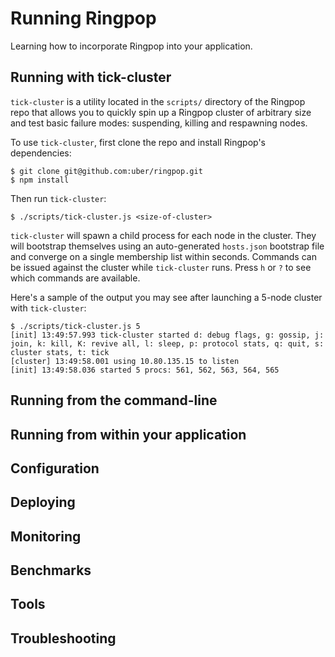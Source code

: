 # Running Ringpop

Learning how to incorporate Ringpop into your application.

## Running with tick-cluster
`tick-cluster` is a utility located in the `scripts/` directory of the Ringpop repo that allows you to quickly spin up a Ringpop cluster of arbitrary size and test basic failure modes: suspending, killing and respawning nodes.

To use `tick-cluster`, first clone the repo and install Ringpop's dependencies:

```
$ git clone git@github.com:uber/ringpop.git
$ npm install
```

Then run `tick-cluster`:

```
$ ./scripts/tick-cluster.js <size-of-cluster>
```

`tick-cluster` will spawn a child process for each node in the cluster. They will bootstrap themselves using an auto-generated `hosts.json` bootstrap file and converge on a single membership list within seconds. Commands can be issued against the cluster while `tick-cluster` runs. Press `h` or `?` to see which commands are available.

Here's a sample of the output you may see after launching a 5-node cluster with `tick-cluster`:

```
$ ./scripts/tick-cluster.js 5
[init] 13:49:57.993 tick-cluster started d: debug flags, g: gossip, j: join, k: kill, K: revive all, l: sleep, p: protocol stats, q: quit, s: cluster stats, t: tick
[cluster] 13:49:58.001 using 10.80.135.15 to listen
[init] 13:49:58.036 started 5 procs: 561, 562, 563, 564, 565
```

## Running from the command-line

## Running from within your application

## Configuration

## Deploying

## Monitoring

## Benchmarks

## Tools

## Troubleshooting
